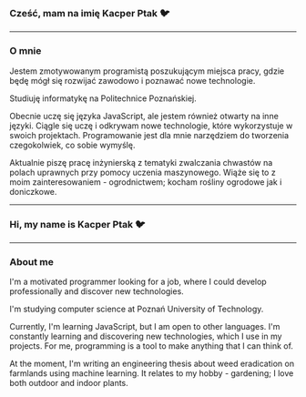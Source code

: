 ### Cześć, mam na imię Kacper Ptak 🐦
----
### O mnie

Jestem zmotywowanym programistą poszukującym miejsca pracy, gdzie będę mógł się rozwijać zawodowo i poznawać nowe technologie. 

Studiuję informatykę na Politechnice Poznańskiej. 

Obecnie uczę się języka JavaScript, ale jestem również otwarty na inne języki. Ciągle się uczę i odkrywam nowe technologie, które wykorzystuje w swoich projektach. Programowanie jest dla mnie narzędziem do tworzenia czegokolwiek, co sobie wymyślę.

Aktualnie piszę pracę inżynierską z tematyki zwalczania chwastów na polach uprawnych przy pomocy uczenia maszynowego. Wiąże się to z moim zainteresowaniem - ogrodnictwem; kocham rośliny ogrodowe jak i doniczkowe.

----
### Hi, my name is Kacper Ptak 🐦
----
### About me

I'm a motivated programmer looking for a job, where I could develop professionally and discover new technologies.

I'm studying computer science at Poznań University of Technology.

Currently, I'm learning JavaScript, but I am open to other languages. I'm constantly learning and discovering new technologies, which I use in my projects. For me, programming is a tool to make anything that I can think of.

At the moment, I'm writing an engineering thesis about weed eradication on farmlands using machine learning. It relates to my hobby - gardening; I love both outdoor and indoor plants.
